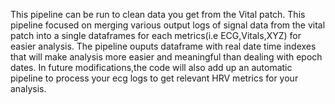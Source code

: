 This pipeline can be run to clean data you get from the Vital patch.
This pipeline focused on merging various output logs of signal data from the vital patch into a  single dataframes for each metrics(i.e ECG,Vitals,XYZ) for easier analysis.
The pipeline ouputs dataframe with real date time indexes that will make analysis more easier and meaningful than dealing with epoch dates.
In future modifications,the code will also add up an automatic pipeline to process your ecg logs to get relevant HRV metrics for your analysis.
